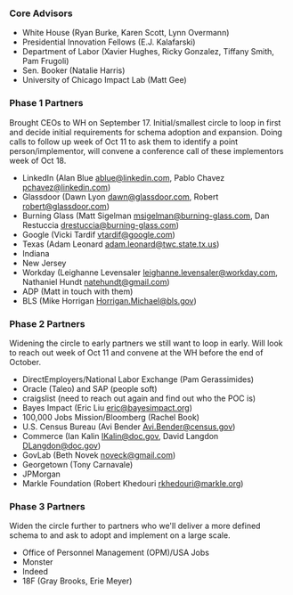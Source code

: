 ### Core Advisors
* White House (Ryan Burke, Karen Scott, Lynn Overmann)
* Presidential Innovation Fellows (E.J. Kalafarski)
* Department of Labor (Xavier Hughes, Ricky Gonzalez, Tiffany Smith, Pam Frugoli)
* Sen. Booker (Natalie Harris)
* University of Chicago Impact Lab (Matt Gee)

### Phase 1 Partners
Brought CEOs to WH on September 17. Initial/smallest circle to loop in first and decide initial requirements for schema adoption and expansion. Doing calls to follow up week of Oct 11 to ask them to identify a point person/implementor, will convene a conference call of these implementors week of Oct 18.

* LinkedIn (Alan Blue <ablue@linkedin.com>, Pablo Chavez <pchavez@linkedin.com>)
* Glassdoor (Dawn Lyon <dawn@glassdoor.com>, Robert <robert@glassdoor.com>)
* Burning Glass (Matt Sigelman <msigelman@burning-glass.com>, Dan Restuccia <drestuccia@burning-glass.com>)
* Google (Vicki Tardif <vtardif@google.com>)
* Texas (Adam Leonard <adam.leonard@twc.state.tx.us>)
* Indiana
* New Jersey
* Workday (Leighanne Levensaler <leighanne.levensaler@workday.com>, Nathaniel Hundt <natehundt@gmail.com>)
* ADP (Matt in touch with them)
* BLS (Mike Horrigan <Horrigan.Michael@bls.gov>)

### Phase 2 Partners
Widening the circle to early partners we still want to loop in early. Will look to reach out week of Oct 11 and convene at the WH before the end of October.

* DirectEmployers/National Labor Exchange (Pam Gerassimides)
* Oracle (Taleo) and SAP (people soft)
* craigslist (need to reach out again and find out who the POC is)
* Bayes Impact (Eric Liu <eric@bayesimpact.org>)
* 100,000 Jobs Mission/Bloomberg (Rachel Book)
* U.S. Census Bureau (Avi Bender <Avi.Bender@census.gov>)
* Commerce (Ian Kalin <IKalin@doc.gov>, David Langdon <DLangdon@doc.gov>)
* GovLab (Beth Novek <noveck@gmail.com>)
* Georgetown (Tony Carnavale)
* JPMorgan
* Markle Foundation (Robert Khedouri <rkhedouri@markle.org>)

### Phase 3 Partners
Widen the circle further to partners who we'll deliver a more defined schema to and ask to adopt and implement on a large scale.

* Office of Personnel Management (OPM)/USA Jobs
* Monster
* Indeed
* 18F (Gray Brooks, Erie Meyer)
